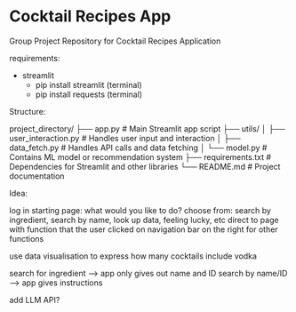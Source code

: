 # Cocktail Recipes App
Group Project Repository for Cocktail Recipes Application

requirements:
- streamlit
  - pip install streamlit (terminal)
  - pip install requests (terminal)

Structure:

project_directory/
├── app.py                   # Main Streamlit app script
├── utils/
│   ├── user_interaction.py   # Handles user input and interaction
│   ├── data_fetch.py         # Handles API calls and data fetching
│   └── model.py              # Contains ML model or recommendation system
├── requirements.txt          # Dependencies for Streamlit and other libraries
└── README.md                 # Project documentation

Idea:

log in
starting page: what would you like to do?
  choose from: search by ingredient, search by name, look up data, feeling lucky, etc
  direct to page with function that the user clicked on
navigation bar on the right for other functions


use data visualisation to express how many cocktails include vodka

search for ingredient --> app only gives out name and ID
  search by name/ID --> app gives instructions

add LLM API?

